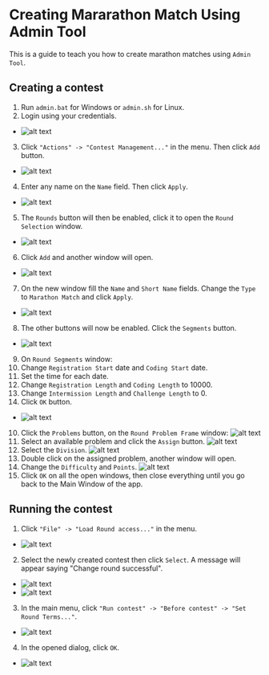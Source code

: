 Creating Mararathon Match Using Admin Tool
================

This is a guide to teach you how to create marathon matches using `Admin Tool`. 

## Creating a contest

1. Run `admin.bat` for Windows or `admin.sh` for Linux.
2. Login using your credentials.
 * ![alt text](https://github.com/macs054/TC-Wiki-Creation/blob/master/img-wiki/marathon-admintool/admin_login.PNG "Login")
3. Click `"Actions" -> "Contest Management..."` in the menu. Then click `Add` button. 
 * ![alt text](https://github.com/macs054/TC-Wiki-Creation/blob/master/img-wiki/marathon-admintool/admin_contest_management.PNG "Contest Management")
4. Enter any name on the `Name` field. Then click `Apply`. 
 * ![alt text](https://github.com/macs054/TC-Wiki-Creation/blob/master/img-wiki/marathon-admintool/admin_contest_window.PNG "Admin Contest Window")
5. The `Rounds` button will then be enabled, click it to open the `Round Selection` window.
 * ![alt text](https://github.com/macs054/TC-Wiki-Creation/blob/master/img-wiki/marathon-admintool/admin_contest_rounds.PNG "Rounds button")
6. Click `Add` and another window will open. 
 * ![alt text](https://github.com/macs054/TC-Wiki-Creation/blob/master/img-wiki/marathon-admintool/admin_round_selection.PNG "Round Selection Add button")
7. On the new window fill the `Name` and `Short Name` fields. Change the `Type` to `Marathon Match` and click `Apply`.
 * ![alt text](https://github.com/macs054/TC-Wiki-Creation/blob/master/img-wiki/marathon-admintool/admin_round_creation.PNG "Admin Round Creation")
8. The other buttons will now be enabled. Click the `Segments` button.
 * ![alt text](https://github.com/macs054/TC-Wiki-Creation/blob/master/img-wiki/marathon-admintool/admin_round_click_segment.PNG "Segment button")
9. On `Round Segments` window: 
 1. Change `Registration Start` date and `Coding Start` date.
 2. Set the time for each date.
 3. Change `Registration Length` and `Coding Length` to 10000.
 4. Change `Intermission Length` and `Challenge Length` to 0.
 5. Click `OK` button.
   * ![alt text](https://github.com/macs054/TC-Wiki-Creation/blob/master/img-wiki/marathon-admintool/admin_round_segments.PNG "Admin Round Segments window")
10. Click the `Problems` button, on the `Round Problem Frame` window:
 ![alt text](https://github.com/macs054/TC-Wiki-Creation/blob/master/img-wiki/marathon-admintool/admin_round_problems.PNG "Problems button")
 1. Select an available problem and click the `Assign` button.
  ![alt text](https://github.com/macs054/TC-Wiki-Creation/blob/master/img-wiki/marathon-admintool/admin_round_problem_frame.PNG "Select problem then assign")
 3. Select the `Division`.
  ![alt text](https://github.com/macs054/TC-Wiki-Creation/blob/master/img-wiki/marathon-admintool/admin_round_problem_frame_division.PNG "Division")
 4. Double click on the assigned problem, another window will open.
 5. Change the `Difficulty` and `Points`.
  ![alt text](https://github.com/macs054/TC-Wiki-Creation/blob/master/img-wiki/marathon-admintool/admin_round_problem_components.PNG "Change difficulty and Points")
 6. Click `OK` on all the open windows, then close everything until you go back to the Main Window of the app.

## Running the contest

1. Click `"File" -> "Load Round access..."` in the menu.
 * ![alt text](https://github.com/macs054/TC-Wiki-Creation/blob/master/img-wiki/marathon-admintool/admin_load_contest.png "Load contest")
2. Select the newly created contest then click `Select`. A message will appear saying "Change round successful".
 * ![alt text](https://github.com/macs054/TC-Wiki-Creation/blob/master/img-wiki/marathon-admintool/admin_change_round_message.PNG "Select Round")
 * ![alt text](https://github.com/macs054/TC-Wiki-Creation/blob/master/img-wiki/marathon-admintool/admin_change_round.PNG "Change round successful")
3. In the main menu, click `"Run contest" -> "Before contest" -> "Set Round Terms..."`.
 * ![alt text](https://github.com/macs054/TC-Wiki-Creation/blob/master/img-wiki/marathon-admintool/admin_run_contest.png "Run Contest")
4. In the opened dialog, click `OK`.
 * ![alt text](https://github.com/macs054/TC-Wiki-Creation/blob/master/img-wiki/marathon-admintool/admin_set_round_terms.PNG "Set Round Terms")

